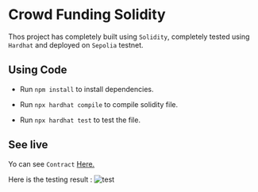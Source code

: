 # Crowd Funding Solidity

Thos project has completely built using `Solidity`, completely tested using `Hardhat` and deployed on `Sepolia` testnet.

## Using Code

- Run `npm install` to install dependencies.

- Run `npx hardhat compile` to compile solidity file.

- Run `npx hardhat test` to test the file.

## See live

Yo can see `Contract` [Here.](https://sepolia.etherscan.io/address/0xDa106788f889dA588203a54B0B6356A291512255)


Here is the testing result : 
![test](https://i.ibb.co/0mh2Hsh/Frame-1.png)



